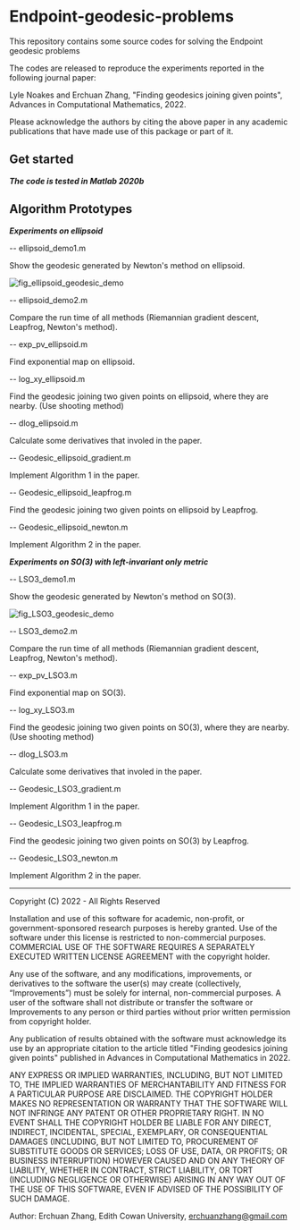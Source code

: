 # Endpoint-geodesic-problems
This repository contains some source codes for solving the Endpoint geodesic problems

The codes are released to reproduce the experiments reported in the following journal paper:

Lyle Noakes and Erchuan Zhang, "Finding geodesics joining given points", Advances in Computational Mathematics, 2022.

Please acknowledge the authors by citing the above paper in any academic publications that have made use of this package or part of it.

## Get started

***The code is tested in Matlab 2020b***

## Algorithm Prototypes

***Experiments on ellipsoid***

-- ellipsoid_demo1.m

Show the geodesic generated by Newton's method on ellipsoid.

![fig_ellipsoid_geodesic_demo](https://user-images.githubusercontent.com/25770918/156687247-9c06bca3-b7cb-433c-b4ec-b5f2eafb8bb6.png)


-- ellipsoid_demo2.m

Compare the run time of all methods (Riemannian gradient descent, Leapfrog, Newton's method).

-- exp_pv_ellipsoid.m

Find exponential map on ellipsoid.

-- log_xy_ellipsoid.m

Find the geodesic joining two given points on ellipsoid, where they are nearby. (Use shooting method)

-- dlog_ellipsoid.m

Calculate some derivatives that involed in the paper.

-- Geodesic_ellipsoid_gradient.m

Implement Algorithm 1 in the paper.

-- Geodesic_ellipsoid_leapfrog.m

Find the geodesic joining two given points on ellipsoid by Leapfrog.

-- Geodesic_ellipsoid_newton.m

Implement Algorithm 2 in the paper.

***Experiments on SO(3) with left-invariant only metric***

-- LSO3_demo1.m

Show the geodesic generated by Newton's method on SO(3).

![fig_LSO3_geodesic_demo](https://user-images.githubusercontent.com/25770918/156687472-018d181d-6f89-4006-b955-77595872d57f.png)

-- LSO3_demo2.m

Compare the run time of all methods (Riemannian gradient descent, Leapfrog, Newton's method).

-- exp_pv_LSO3.m

Find exponential map on SO(3).

-- log_xy_LSO3.m

Find the geodesic joining two given points on SO(3), where they are nearby. (Use shooting method)

-- dlog_LSO3.m

Calculate some derivatives that involed in the paper.

-- Geodesic_LSO3_gradient.m

Implement Algorithm 1 in the paper.

-- Geodesic_LSO3_leapfrog.m

Find the geodesic joining two given points on SO(3) by Leapfrog.

-- Geodesic_LSO3_newton.m

Implement Algorithm 2 in the paper.

----
Copyright (C) 2022 - All Rights Reserved 

Installation and use of this software for academic, non-profit, or government-sponsored research purposes is hereby granted. Use of the software under this license is restricted to non-commercial purposes. COMMERCIAL USE OF THE SOFTWARE REQUIRES A SEPARATELY EXECUTED WRITTEN LICENSE AGREEMENT with the copyright holder.

Any use of the software, and any modifications, improvements, or derivatives to the software the user(s) may create (collectively, “Improvements”) must be solely for internal, non-commercial purposes. A user of the software shall not distribute or transfer the software or Improvements to any person or third parties without prior written permission from copyright holder.

Any publication of results obtained with the software must acknowledge its use by an appropriate citation to the article titled "Finding geodesics joining given points" published in Advances in Computational Mathematics in 2022.

ANY EXPRESS OR IMPLIED WARRANTIES, INCLUDING, BUT NOT LIMITED TO, THE IMPLIED WARRANTIES OF MERCHANTABILITY AND FITNESS FOR A PARTICULAR PURPOSE ARE DISCLAIMED. THE COPYRIGHT HOLDER MAKES NO REPRESENTATION OR WARRANTY THAT THE SOFTWARE WILL NOT INFRINGE ANY PATENT OR OTHER PROPRIETARY RIGHT. IN NO EVENT SHALL THE COPYRIGHT HOLDER BE LIABLE FOR ANY DIRECT, INDIRECT, INCIDENTAL, SPECIAL, EXEMPLARY, OR CONSEQUENTIAL DAMAGES (INCLUDING, BUT NOT LIMITED TO, PROCUREMENT OF SUBSTITUTE GOODS OR SERVICES; LOSS OF USE, DATA, OR PROFITS; OR BUSINESS INTERRUPTION) HOWEVER CAUSED AND ON ANY THEORY OF LIABILITY, WHETHER IN CONTRACT, STRICT LIABILITY, OR TORT (INCLUDING NEGLIGENCE OR OTHERWISE) ARISING IN ANY WAY OUT OF THE USE OF THIS SOFTWARE, EVEN IF ADVISED OF THE POSSIBILITY OF SUCH DAMAGE.

Author: Erchuan Zhang, Edith Cowan University, erchuanzhang@gmail.com
